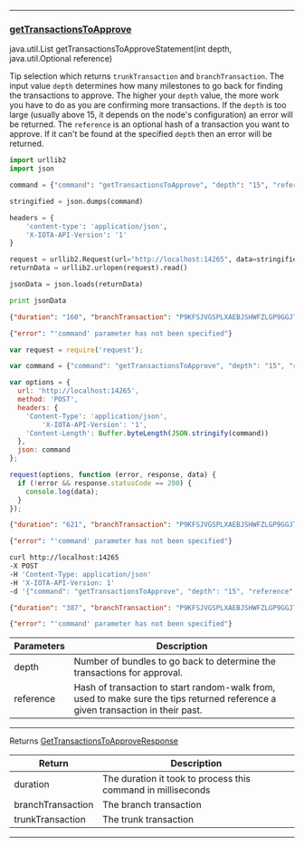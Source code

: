 
---
### [getTransactionsToApprove](https://github.com/iotaledger/iri/blob/dev/src/main/java/com/iota/iri/service/API.java#L641)
 java.util.List getTransactionsToApproveStatement(int depth, java.util.Optional reference)

Tip selection which returns `trunkTransaction` and `branchTransaction`. 
 The input value `depth` determines how many milestones to go back for finding the transactions to approve. 
 The higher your `depth` value, the more work you have to do as you are confirming more transactions. 
 If the `depth` is too large (usually above 15, it depends on the node's configuration) an error will be returned. 
 The `reference` is an optional hash of a transaction you want to approve. 
 If it can't be found at the specified `depth` then an error will be returned.

<Tabs> 

<Tab language="Python">

<Section type="request">

```Python
import urllib2
import json

command = {"command": "getTransactionsToApprove", "depth": "15", "reference": ["P9KFSJVGSPLXAEBJSHWFZLGP9GGJTIO9YITDEHATDTGAFLPLBZ9FOFWWTKMAZXZHFGQHUOXLXUALY9999P9KFSJVGSPLXAEBJSHWFZLGP9GGJTIO9YITDEHATDTGAFLPLBZ9FOFWWTKMAZXZHFGQHUOXLXUALY9999", "P9KFSJVGSPLXAEBJSHWFZLGP9GGJTIO9YITDEHATDTGAFLPLBZ9FOFWWTKMAZXZHFGQHUOXLXUALY9999P9KFSJVGSPLXAEBJSHWFZLGP9GGJTIO9YITDEHATDTGAFLPLBZ9FOFWWTKMAZXZHFGQHUOXLXUALY9999"]}

stringified = json.dumps(command)

headers = {
    'content-type': 'application/json',
    'X-IOTA-API-Version': '1'
}

request = urllib2.Request(url="http://localhost:14265", data=stringified, headers=headers)
returnData = urllib2.urlopen(request).read()

jsonData = json.loads(returnData)

print jsonData
```
</Section>

<Section type="response">

```json
{"duration": "160", "branchTransaction": "P9KFSJVGSPLXAEBJSHWFZLGP9GGJTIO9YITDEHATDTGAFLPLBZ9FOFWWTKMAZXZHFGQHUOXLXUALY9999", "trunkTransaction": "P9KFSJVGSPLXAEBJSHWFZLGP9GGJTIO9YITDEHATDTGAFLPLBZ9FOFWWTKMAZXZHFGQHUOXLXUALY9999"}
```
</Section>

<Section type="error">

```json
{"error": "'command' parameter has not been specified"}
```
</Section>

<Tab language="NodeJS">

<Section type="request">

```javascript
var request = require('request');

var command = {"command": "getTransactionsToApprove", "depth": "15", "reference": ["P9KFSJVGSPLXAEBJSHWFZLGP9GGJTIO9YITDEHATDTGAFLPLBZ9FOFWWTKMAZXZHFGQHUOXLXUALY9999P9KFSJVGSPLXAEBJSHWFZLGP9GGJTIO9YITDEHATDTGAFLPLBZ9FOFWWTKMAZXZHFGQHUOXLXUALY9999", "P9KFSJVGSPLXAEBJSHWFZLGP9GGJTIO9YITDEHATDTGAFLPLBZ9FOFWWTKMAZXZHFGQHUOXLXUALY9999P9KFSJVGSPLXAEBJSHWFZLGP9GGJTIO9YITDEHATDTGAFLPLBZ9FOFWWTKMAZXZHFGQHUOXLXUALY9999"]}

var options = {
  url: 'http://localhost:14265',
  method: 'POST',
  headers: {
    'Content-Type': 'application/json',
		'X-IOTA-API-Version': '1',
    'Content-Length': Buffer.byteLength(JSON.stringify(command))
  },
  json: command
};

request(options, function (error, response, data) {
  if (!error && response.statusCode == 200) {
    console.log(data);
  }
});
```
</Section>

<Section type="response">

```json
{"duration": "621", "branchTransaction": "P9KFSJVGSPLXAEBJSHWFZLGP9GGJTIO9YITDEHATDTGAFLPLBZ9FOFWWTKMAZXZHFGQHUOXLXUALY9999", "trunkTransaction": "P9KFSJVGSPLXAEBJSHWFZLGP9GGJTIO9YITDEHATDTGAFLPLBZ9FOFWWTKMAZXZHFGQHUOXLXUALY9999"}
```
</Section>

<Section type="error">

```json
{"error": "'command' parameter has not been specified"}
```
</Section>

<Tab language="cURL">

<Section type="request">

```bash
curl http://localhost:14265 
-X POST 
-H 'Content-Type: application/json' 
-H 'X-IOTA-API-Version: 1' 
-d '{"command": "getTransactionsToApprove", "depth": "15", "reference": ["P9KFSJVGSPLXAEBJSHWFZLGP9GGJTIO9YITDEHATDTGAFLPLBZ9FOFWWTKMAZXZHFGQHUOXLXUALY9999P9KFSJVGSPLXAEBJSHWFZLGP9GGJTIO9YITDEHATDTGAFLPLBZ9FOFWWTKMAZXZHFGQHUOXLXUALY9999", "P9KFSJVGSPLXAEBJSHWFZLGP9GGJTIO9YITDEHATDTGAFLPLBZ9FOFWWTKMAZXZHFGQHUOXLXUALY9999P9KFSJVGSPLXAEBJSHWFZLGP9GGJTIO9YITDEHATDTGAFLPLBZ9FOFWWTKMAZXZHFGQHUOXLXUALY9999"]}'
```
</Section>

<Section type="response">

```json
{"duration": "387", "branchTransaction": "P9KFSJVGSPLXAEBJSHWFZLGP9GGJTIO9YITDEHATDTGAFLPLBZ9FOFWWTKMAZXZHFGQHUOXLXUALY9999", "trunkTransaction": "P9KFSJVGSPLXAEBJSHWFZLGP9GGJTIO9YITDEHATDTGAFLPLBZ9FOFWWTKMAZXZHFGQHUOXLXUALY9999"}
```
</Section>

<Section type="error">

```json
{"error": "'command' parameter has not been specified"}
```
</Section>
</Tabs<



***
	
|Parameters | Description |
|--|--|
| depth | Number of bundles to go back to determine the transactions for approval. |
| reference | Hash of transaction to start random-walk from, used to make sure the tips returned reference a given transaction in their past. |

***

Returns [GetTransactionsToApproveResponse](https://github.com/iotaledger/iri/blob/dev/src/main/java/com/iota/iri/service/dto/GetTransactionsToApproveResponse.java)

|Return | Description |
|--|--|
| duration | The duration it took to process this command in milliseconds |
| branchTransaction | The branch transaction |
| trunkTransaction | The trunk transaction |
***